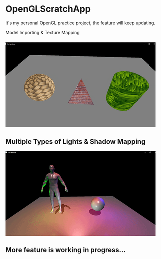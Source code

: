 # OpenGLScratchApp

It's my personal OpenGL practice project, the feature will keep updating.



Model Importing & Texture Mapping
###

![image](https://github.com/DrakeLan/OpenGLScratchApp/blob/master/DemoImage/Model%20Importing%20and%20Texture%20Mapping.gif)

Multiple Types of Lights & Shadow Mapping
-

![image](https://github.com/DrakeLan/OpenGLScratchApp/blob/master/DemoImage/Mupltiple%20Lights.gif)


More feature is working in progress...
-
